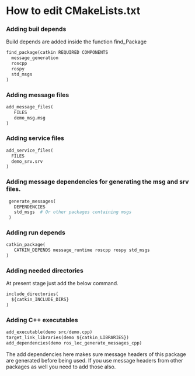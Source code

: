 # How to edit CMakeLists.txt
### Adding buil depends
Build depends are added inside the function find_Package
```python
find_package(catkin REQUIRED COMPONENTS
  message_generation
  roscpp
  rospy
  std_msgs
)
```
### Adding message files
```py
add_message_files(
   FILES
   demo_msg.msg
)
```
### Adding service files
```py
add_service_files(
  FILES
  demo_srv.srv
)
```
### Adding message dependencies for generating the msg and srv files.
```py
 generate_messages(
   DEPENDENCIES
   std_msgs  # Or other packages containing msgs
 )
```
### Adding run depends
```py
catkin_package(
   CATKIN_DEPENDS message_runtime roscpp rospy std_msgs
)
```
### Adding needed directories
At present stage just add the below command.
```py
include_directories(
  ${catkin_INCLUDE_DIRS}
)
```
### Adding C++ executables
```py
add_executable(demo src/demo.cpp)
target_link_libraries(demo ${catkin_LIBRARIES}) 
add_dependencies(demo ros_lec_generate_messages_cpp)
```
The add dependencies here makes sure message headers of this package are generated before being used. If you use message headers from other packages as well you need to add those also.
